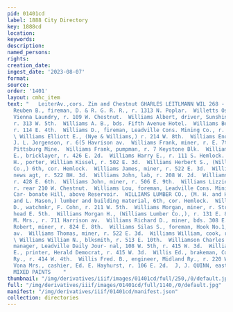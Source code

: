 ```yaml
---
pid: 01401cd
label: 1888 City Directory
key: 1888cd
location: 
keywords: 
description: 
named_persons: 
rights: 
creation_date: 
ingest_date: '2023-08-07'
format: 
source: 
order: '1401'
layout: cmhc_item
text: "   LeiterAv.,cors. Zim and Chestnut GHARLES LEITLMANN WIL 268 - WIL  Willard
  Reuben B., fireman, D. & R. G. R. R., r. 1313 N. Poplar.  Willetts Oscar, marker,
  Vienna Laundry, r. 109 W. Chestnut.  Williams Albert, driver, Sunshine Coal Co.,
  r. 313 W. 5th.  Williams A. B., bds. Fifth Avenue Hotel.  Williams Belle Miss, dressmkr,
  r. 114 E. 4th.  Williams D., fireman, Leadville Cons. Mining Co., r. 533 E. 4th.
  \ Williams Elliott E., (Nye & Williams,) r. 214 W. 8th.  Williams Enoch, tailor,
  J. L. Jorgenson, r. 6(5 Havrison av.  Williams Frank, miner, r. E. 7th, nr. Little
  Pittsburg Mine.  Williams Frank, pumpman, r. 7 Keystone Blk.  Williams Franklin
  E., bricklayer, r. 426 E. 2d.  Williams Harry E., r. 111 S. Hemlock.  Williams Herbert
  H., porter, William Kissel, r. 502 E. 3d.  Williams Herbert S., (Williams Lumber
  Co.,) 6th, cor. Hemlock.  Williams James, miner, r. 522 E. 3d.  Williams James R.,
  news agt, r. 522 BH. 3d.  Williams John, lab, r. 208 W. 2d.  Williams John, miner,
  r. 428 E. 6th.  Williams John, miner, r. 506 E. 9th.  Williams Lizzie Mrs., cold,
  r. rear 210 W. Chestnut.  Williams Lou, foreman, Leadville Cons. Mining Co., r.
  Car- bonate Hill, above Reservoir.  WILLIAMS LUMBER CO., (M. H. and H. 8S. Williams
  and L. Mason,) lumber and building material, 6th, cor. Hemlock.  Williams Martin
  D., watchmkr, F. Cohn, r. 211 W. 5th.  Williams Morgan, miner, r. Strayhorse Rd,
  head E. 5th.  Williams Morgan H., (Williams Lumber Co.,), r. 131 E. 8th.  Williams
  M. Mrs., r. 711 Harrison av.  Williams Richard D., miner, bds. 308 E. 3d.  Williams
  Robert, miner, r. 824 E. 8th.  Williams Silas S., foreman, Hook No.1, r. 704 Harrison
  av.  Williams Thomas, miner, r. 522 E. 3d.  Williams William, cook, r. 522 E. 3d.
  \ Williams William N., blksmith, r. 513 E. 10th.  Williamson Charles S., business
  manager, Leadville Daily Jour- nal, 108 W. 5th, r. 415 W. 3d.  Williamson Delana
  E., printer, Herald Democrat, r. 415 W. 3d.  Willis Ed., brakeman, Colo. Midland
  Ry., r. 414 W. 4th.  Willis Fred. B., engineer, Midland Ry., r. 220 W. 6th.  Willis
  Vona Mrs., cashier, Ed. E. Hayhurst, r. 106 E. 2d.  J, J. QUINN, east Frerz sr.
  MIXED PAINTS    "
thumbnail: "/img/derivatives/iiif/images/01401cd/full/250,/0/default.jpg"
full: "/img/derivatives/iiif/images/01401cd/full/1140,/0/default.jpg"
manifest: "/img/derivatives/iiif/01401cd/manifest.json"
collection: directories
---
```

